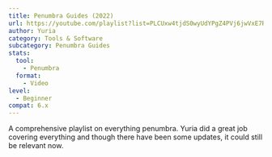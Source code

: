 ```yaml
---
title: Penumbra Guides (2022)
url: https://youtube.com/playlist?list=PLCUxw4tjdS0wyUdYPgZ4PVj6jwVxE7R6G&si=kk9zz6Kjxrso7wpn
author: Yuria
category: Tools & Software
subcategory: Penumbra Guides
stats:
  tool:
    - Penumbra
  format:
    - Video
level:
  - Beginner
compat: 6.x
---
```

A comprehensive playlist on everything penumbra. Yuria did a great job covering everything and though there have been some updates, it could still be relevant now.